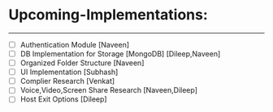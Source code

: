 # Upcoming-Implementations:
---
- [ ] Authentication Module [Naveen]
- [ ] DB Implementation for Storage [MongoDB] [Dileep,Naveen]
- [ ] Organized Folder Structure [Naveen]
- [ ] UI Implementation [Subhash]
- [ ] Complier Research [Venkat]
- [ ] Voice,Video,Screen Share Research [Naveen,Dileep]
- [ ] Host Exit Options [Dileep]
